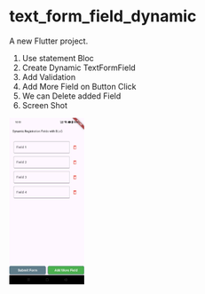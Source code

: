 # text_form_field_dynamic

A new Flutter project.

1. Use statement Bloc
2. Create Dynamic TextFormField
3. Add Validation
4. Add More Field on Button Click
5. We can Delete added Field
6. Screen Shot

<img src="https://github.com/regendraSuman2017/dynamin_text_form_field/blob/main/screenShot/Screenshot_1.jpg" height="300"/>